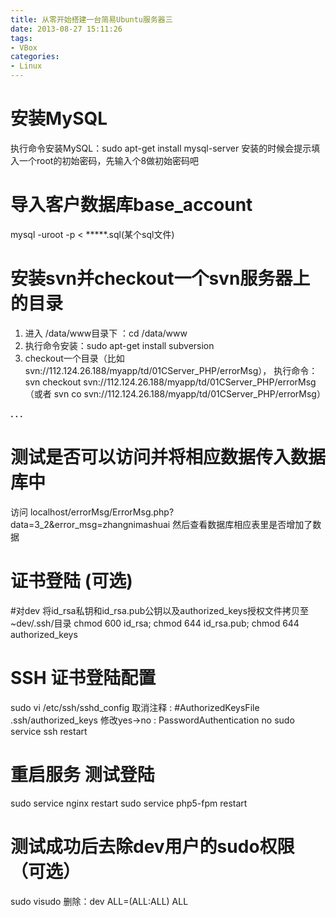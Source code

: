 ```yaml
---
title: 从零开始搭建一台简易Ubuntu服务器三
date: 2013-08-27 15:11:26
tags:
- VBox
categories:
- Linux
---
```




# 安装MySQL

执行命令安装MySQL：sudo apt-get install mysql-server
安装的时候会提示填入一个root的初始密码，先输入个8做初始密码吧




# 导入客户数据库base_account

mysql -uroot -p < *****.sql(某个sql文件)




# 安装svn并checkout一个svn服务器上的目录

1. 进入 /data/www目录下 ：cd /data/www
1. 执行命令安装：sudo apt-get install subversion
2. checkout一个目录（比如svn://112.124.26.188/myapp/td/01CServer_PHP/errorMsg），
执行命令：svn checkout svn://112.124.26.188/myapp/td/01CServer_PHP/errorMsg （或者 svn co svn://112.124.26.188/myapp/td/01CServer_PHP/errorMsg）

**. . .**<!-- more -->


# 测试是否可以访问并将相应数据传入数据库中

访问 localhost/errorMsg/ErrorMsg.php?data=3_2&error_msg=zhangnimashuai
然后查看数据库相应表里是否增加了数据




# 证书登陆 (可选)

#对dev 将id_rsa私钥和id_rsa.pub公钥以及authorized_keys授权文件拷贝至~dev/.ssh/目录
chmod 600 id_rsa; chmod 644 id_rsa.pub; chmod 644 authorized_keys




# SSH 证书登陆配置

sudo vi /etc/ssh/sshd_config
取消注释    : #AuthorizedKeysFile     .ssh/authorized_keys
修改yes->no : PasswordAuthentication no
sudo service ssh restart




# 重启服务 测试登陆

sudo service nginx restart
sudo service php5-fpm restart


# 测试成功后去除dev用户的sudo权限 （可选）

sudo visudo 删除：dev ALL=(ALL:ALL) ALL
